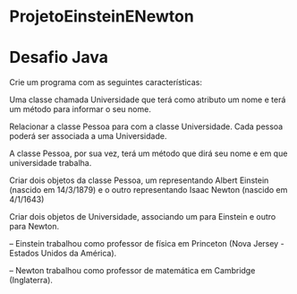 # ProjetoEinsteinENewton

# Desafio Java 

Crie um programa com as seguintes características:

Uma classe chamada Universidade que terá como atributo um nome e terá um método para informar o seu nome.

Relacionar a classe Pessoa para com a classe Universidade. Cada pessoa poderá ser associada a uma Universidade.

A classe Pessoa, por sua vez, terá um método que dirá seu nome e em que universidade trabalha.

Criar dois objetos da classe Pessoa, um representando Albert Einstein (nascido em 14/3/1879) e o outro representando Isaac Newton (nascido em 4/1/1643)

Criar dois objetos de Universidade, associando um para Einstein e outro para Newton.

– Einstein trabalhou como professor de física em Princeton (Nova Jersey - Estados Unidos da América).

– Newton trabalhou como professor de matemática em Cambridge (Inglaterra).
